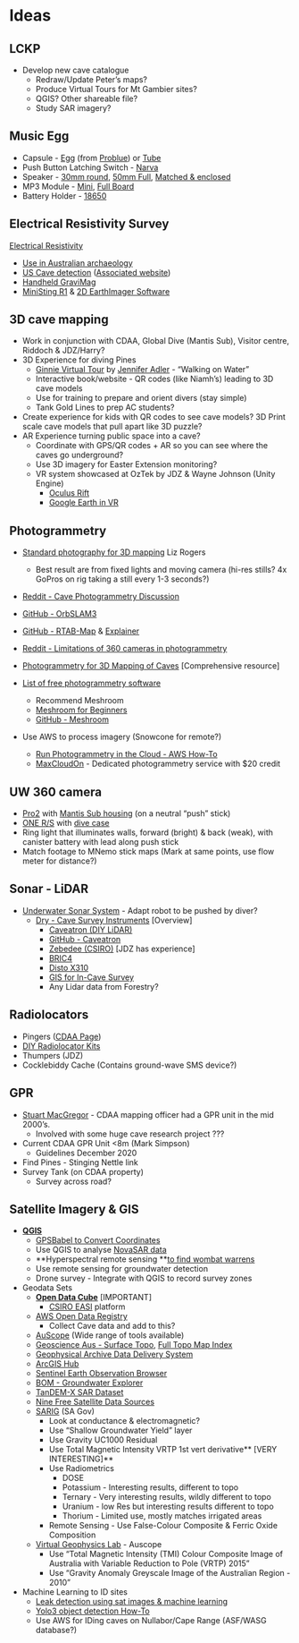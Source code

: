 # Ideas

## LCKP
* Develop new cave catalogue
    * Redraw/Update Peter’s maps?
    * Produce Virtual Tours for Mt Gambier sites?
    * QGIS? Other shareable file?
    * Study SAR imagery?

## Music Egg

* Capsule - [Egg](https://spearfishing.com.au/products/problue-plastic-dry-capsule-with-lanyard-neon-yellow) (from [Problue](https://www.problue.com.tw/category-36/Dry-Box1.html)) or [Tube](https://www.anacondastores.com/water-sports/boating-essentials/waterproof-cases/body-glove-swim-dry-capsule/BP90132146-green)
* Push Button Latching Switch - [Narva](https://www.narva.com.au/products/60076bl/off-on-led-push-button-switch--red---blister-pack-of-1-) 
* Speaker - [30mm round](https://core-electronics.com.au/speaker-pcb-mount.html), [50mm Full](https://core-electronics.com.au/speaker-0-5w-8-ohm.html), [Matched & enclosed](https://core-electronics.com.au/stereo-enclosed-speaker-3w-8.html)
* MP3 Module - [Mini](https://core-electronics.com.au/dfplayer-a-mini-mp3-player.html), [Full Board](http://www.widgetbarn.com/shop/hardware/mp3-player-board/)
* Battery Holder - [18650](https://core-electronics.com.au/18650-battery-holder-through-hole-tabs.html)

## Electrical Resistivity Survey
[Electrical Resistivity](https://archive.epa.gov/esd/archive-geophysics/web/html/resistivity_methods.html)

* [Use in Australian archaeology](https://www.asha.org.au/pdf/australasian_historical_archaeology/06_04_Ranson.pdf)
* [US Cave detection](https://www.agiusa.com/sites/default/files/Sting%20Cave.pdf) ([Associated website](https://www.agiusa.com/cave-detection-testing-industry%E2%80%99s-first-electrical-resistivity-imaging-instrument))
* [Handheld GraviMag](https://www.geotools.com.au/product/title-12/)
* [MiniSting R1](https://www.geotools.com.au/product/agi-sting-r1-ministing/) & [2D EarthImager Software](https://www.agiusa.com/agi-earthimager-2d)

## 3D cave mapping
* Work in conjunction with CDAA, Global Dive (Mantis Sub), Visitor centre, Riddoch & JDZ/Harry?
* 3D Experience for diving Pines
   * [Ginnie Virtual Tour](https://discoverfloridasprings.com/wp-content/uploads/2016/09/GinnieVirtualTour/index.html) by [Jennifer Adler](https://discoverfloridasprings.com/) - “Walking on Water”
   * Interactive book/website - QR codes (like Niamh’s) leading to 3D cave models
   * Use for training to prepare and orient divers (stay simple)
   * Tank Gold Lines to prep AC students?
* Create experience for kids with QR codes to see cave models? 3D Print scale cave models that pull apart like 3D puzzle?
* AR Experience turning public space into a cave?
    * Coordinate with GPS/QR codes + AR so you can see where the caves go underground?
    * Use 3D imagery for Easter Extension monitoring?
    * VR system showcased at OzTek by JDZ & Wayne Johnson (Unity Engine)
        * [Oculus Rift](https://www.amazon.com.au/Oculus-Rift-PC-Powered-Gaming-Headset/dp/B07PTMKYS7) 
        * [Google Earth in VR](https://venturebeat.com/2017/04/22/google-earth-in-vr-is-so-beautiful-that-it-made-me-cry/)

## Photogrammetry
* [Standard photography for 3D mapping](https://lizrogersphotography.com/2012/10/3d-mapping-the-pillar-in-tank-cave/) Liz Rogers
   * Best result are from fixed lights and moving camera (hi-res stills? 4x GoPros on rig taking a still every 1-3 seconds?)
* [Reddit - Cave Photogrammetry Discussion](https://www.reddit.com/r/photogrammetry/comments/vkq95n/software_advice_for_insideout_cave_mapping/)
* [GitHub - OrbSLAM3](https://github.com/UZ-SLAMLab/ORB_SLAM3)
* [GitHub - RTAB-Map](https://github.com/introlab/rtabmap/wiki) & [Explainer](https://introlab.github.io/rtabmap/)
* [Reddit - Limitations of 360 cameras in photogrammetry](https://www.reddit.com/r/photogrammetry/comments/az68pn/photogrammetry_from_360_photos_proof_of_concept/)

* [Photogrammetry for 3D Mapping of Caves](https://ruuth.xyz/Photogrammetryfor3DMappingofCaves.html) [Comprehensive resource]
* [List of free photogrammetry software](https://3dknowledge.com/free-photogrammetry-software/)
   * Recommend Meshroom
   * [Meshroom for Beginners](https://meshroom-manual.readthedocs.io/en/latest/tutorials/sketchfab/sketchfab.html)
   * [GitHub - Meshroom](https://github.com/alicevision/Meshroom)
* Use AWS to process imagery (Snowcone for remote?)
   * [Run Photogrammetry in the Cloud - AWS How-To](https://www.instructables.com/Run-Photogrammetry-in-the-Cloud/)
   * [MaxCloudOn](https://photogrammetry.maxcloudon.com/) - Dedicated photogrammetry service with $20 credit
   
        
## UW 360 camera
* [Pro2](https://store.insta360.com/product/Pro_2?c=361) with [Mantis Sub housing](https://www.mantis-sub.com/products/p/mantis-sub) (on a neutral “push” stick)
* [ONE R/S](https://www.insta360.com/product/insta360-oners) with [dive case](https://store.insta360.com/product/one_r_dive_case)
* Ring light that illuminates walls, forward (bright) & back (weak), with canister battery with lead along push stick
* Match footage to MNemo stick maps (Mark at same points, use flow meter for distance?)

## Sonar - LiDAR 
* [Underwater Sonar System](http://www.karstworlds.com/2011/03/underwater-cave-mapping-sensor.html?m=1) - Adapt robot to be pushed by diver?
    * [Dry - Cave Survey Instruments](https://www.derekbristol.com/survey-instruments) [Overview]
        * [Caveatron (DIY LiDAR)](https://caveatron.com/)
        * [GitHub - Caveatron](https://github.com/Caveatron/Caveatron)
        * [Zebedee (CSIRO)](https://research.csiro.au/robotics/zebedee/) [JDZ has experience] 
        * [BRIC4](https://www.bricsurvey.com/)
        * [Disto X310](https://lasersurveyingequipment.com.au/product/leica-disto-x310/)
        * [GIS for In-Cave Survey](https://cp.cavesurveying.org.uk/index.php)
        * Any Lidar data from Forestry?
        
        
## Radiolocators
* Pingers ([CDAA Page](http://www.cavedivers.com.au/simple-underwater-radiolocation-system))
* [DIY Radiolocator Kits](https://radiolocation.weebly.com/basic-1--basic2-radios.html)
* Thumpers (JDZ)
* Cocklebiddy Cache (Contains ground-wave SMS device?)

## GPR
* [Stuart MacGregor](https://www.sct.gs/about-us/our-people/directors/stuart-macgregor/) - CDAA mapping officer had a GPR unit in the mid 2000’s. 
    * Involved with some huge cave research project ???
* Current CDAA GPR Unit &lt;8m (Mark Simpson)
    * Guidelines December 2020
* Find Pines - Stinging Nettle link
* Survey Tank (on CDAA property)
    * Survey across road?

## Satellite Imagery & GIS

* **[QGIS](https://qgis.org/en/site/)**
    * [GPSBabel to Convert Coordinates](https://www.gpsbabel.org/)
    * Use QGIS to analyse [NovaSAR data](https://data.novasar.csiro.au/#/home)
    * **Hyperspectral remote sensing **[to find wombat warrens](https://www.abc.net.au/news/2020-05-18/hairy-nosed-wombat-survey-satellite-imagery-sa-murray-mallee/12258398)
    * Use remote sensing for groundwater detection
    * Drone survey - Integrate with QGIS to record survey zones
* Geodata Sets
    * **[Open Data Cube](https://www.opendatacube.org/)** [IMPORTANT] 
        * [CSIRO EASI](https://research.csiro.au/cceo/underpinning-technologies/earth-analytics/) platform
    * [AWS Open Data Registry](https://registry.opendata.aws/) 
        * Collect Cave data and add to this?
    * [AuScope](http://avre.auscope.org/store) (Wide range of tools available)
    * [Geoscience Aus - Surface Topo](http://maps.ga.gov.au/interactive-maps/#/theme/minerals/map/geology), [Full Topo Map Index](https://geoscience-au.maps.arcgis.com/apps/opsdashboard/index.html#/5908193d3a834e35bb8fbff0e252c08b)
    * [Geophysical Archive Data Delivery System](https://portal.ga.gov.au/persona/gadds)
    * [ArcGIS Hub](https://hub.arcgis.com/search?categories=environment)
    * [Sentinel Earth Observation Browser](https://apps.sentinel-hub.com/eo-browser/)
    * [BOM - Groundwater Explorer](http://www.bom.gov.au/water/groundwater/explorer/map.shtml)
    * [TanDEM-X SAR Dataset](https://data.europa.eu/data/datasets/5eecdf4c-de57-4624-99e9-60086b032aea?locale=en)
    * [Nine Free Satellite Data Sources](https://skywatch.com/free-sources-of-satellite-data/)
    * [SARIG](https://map.sarig.sa.gov.au/) (SA Gov)
        * Look at conductance & electromagnetic?
        * Use “Shallow Groundwater Yield” layer 
        * Use Gravity UC1000 Residual
        * Use Total Magnetic Intensity VRTP 1st vert derivative** [VERY INTERESTING]**
        * Use Radiometrics 
            * DOSE
            * Potassium - Interesting results, different to topo
            * Ternary - Very interesting results, wildly different to topo
            * Uranium - low Res but interesting results different to topo
            * Thorium - Limited use, mostly matches irrigated areas
        * Remote Sensing - Use False-Colour Composite & Ferric Oxide Composition
    * [Virtual Geophysics Lab](https://vgl.auscope.org/) - Auscope
        * Use “Total Magnetic Intensity (TMI) Colour Composite Image of Australia with Variable Reduction to Pole (VRTP) 2015”
        * Use “Gravity Anomaly Greyscale Image of the Australian Region - 2010”
* Machine Learning to ID sites
    * [Leak detection using sat images & machine learning](https://threespringstechnology.com/projects/leak-detection/)
    * [Yolo3 object detection How-To](https://machinelearningmastery.com/how-to-perform-object-detection-with-yolov3-in-keras/)
    * Use AWS for IDing caves on Nullabor/Cape Range (ASF/WASG database?)
